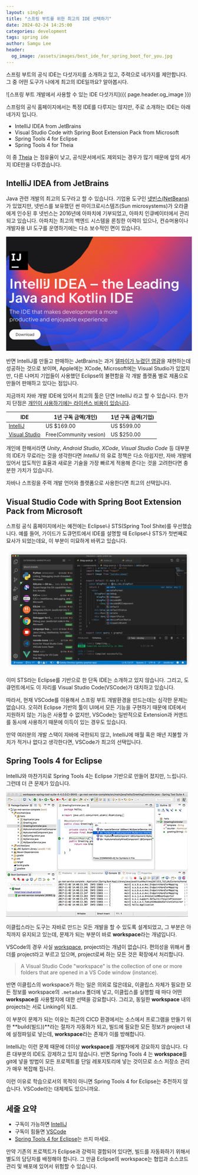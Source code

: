 ```yaml
---
layout: single
title: "스프링 부트를 위한 최고의 IDE 선택하기"
date: 2024-02-24 14:25:00
categories: development
tags: spring ide
author: Samgu Lee
header:
  og_image: /assets/images/best_ide_for_spring_boot_for_you.jpg
---
```


스프링 부트의 공식 IDE는 다섯가지를 소개하고 있고, 주력으로 네가지를 제안합니다. 그 중 어떤 도구가 나에게 최고의 IDE일까요? 알아봅시다.

![스프링 부트 개발에서 사용할 수 있는 IDE 다섯가지]({{ page.header.og_image }})

스프링의 공식 홈페이지에서는 특정 IDE를 다루지는 않지만, 주로 소개하는 IDE는 아래 네가지 입니다.

- IntelliJ IDEA from JetBrains
- Visual Studio Code with Spring Boot Extension Pack from Microsoft
- Spring Tools 4 for Eclipse
- Spring Tools 4 for Theia

이 중 [Theia](https://theia-ide.org/) 는 점유율이 낮고, 공식문서에서도 제외되는 경우가 많기 때문에 앞의 세가지 IDE만을 다루겠습니다.

## IntelliJ IDEA from JetBrains

Java 관련 개발의 최고의 도구라고 할 수 있습니다. 기업용 도구인 [넷빈스(NetBeans)](https://netbeans.apache.org/front/main/index.html)가 있었지만, 넷빈스를 보유했던 썬 마이크로시스템즈(Sun microsystems)가 오라클에게 인수된 후 넷빈스는 2016년에 아파치에 기부되었고, 아파치 인큐베이터에서 관리되고 있습니다. 아파치는 최고의 백엔드 시스템을 론칭한 이력이 있으나, 컨슈머용이나 개발자용 UI 도구를 운영하기에는 다소 보수적인 면이 있습니다.

![IntelliJ 홈페이지 스크린샷](/assets/images/screenshot_intellij_ide.png)

반면 IntelliJ를 만들고 판매하는 JetBrains는 과거 [델파이가 누렸던 영광](https://www.embarcadero.com/products/delphi)을 재현하는데 성공하는 것으로 보이며, Apple에는 XCode, Microsoft에는 Visual Studio가 있었지만, 다른 나머지 기업들이 사용했던 Eclipse의 불편함을 각 개발 플랫폼 별로 제품으로 만들어 판매하고 있다는 점입니다.

지금까지 자바 개발 IDE에 있어서 최고의 툴은 단연 IntelliJ 라고 할 수 있습니다. 한가지 단점은 [개인이 사용하기에는 라이센스 비용이 있습니다](https://www.jetbrains.com/idea/buy/?section=personal&billing=yearly).

| IDE                                                                               | 1년 구독 금액(개인)    | 1년 구독 금액(기업) |
| --------------------------------------------------------------------------------- | ---------------------- | ------------------- |
| [IntelliJ](https://www.jetbrains.com/idea/buy/?section=commercial&billing=yearly) | US $169.00             | US $599.00          |
| [Visual Studio](https://visualstudio.microsoft.com/vs/pricing/?tab=business)      | Free(Community vesion) | US $250.00          |

개인에 한해서라면 _Unity_, _Android Studio_, _XCode_, _Visual Studio Code_ 등 대부분의 IDE가 무료라는 것을 생각한다면 _IntelliJ_ 의 유료 정책은 다소 아쉽지만, 자바 개발에 있어서 압도적인 효율과 새로운 기술을 가장 빠르게 적용해 준다는 것을 고려한다면 충분한 가치가 있습니다.

자바나 스프링을 주력 개발 언어와 플랫폼으로 사용한다면 최고의 선택입니다.

## Visual Studio Code with Spring Boot Extension Pack from Microsoft

스프링 공식 홈페이지에서는 예전에는 Eclipse나 STS(Spring Tool Shite)를 우선했습니다. 예를 들어, 가이드가 도큐먼트에서 IDE를 설명할 때 Eclipse나 STS가 첫번째로 묘사가 되었는데요, 이 부분이 미묘하게 바뀌고 있습니다.

![VSCode screenshot](/assets/images/home-screenshot-mac-lg-2x.png)

이미 STS라는 Eclipse를 기반으로 한 단독 IDE는 소개하고 있지 않습니다. 그리고, 도큐먼트에서도 이 자리를 Visual Studio Code(VSCode)가 대치하고 있습니다.

따라서, 현재 VSCode를 이용해서 스프링 부트 개발환경을 만드는데는 심각한 문제는 없습니다. 오히려 Eclipse 기반의 툴이 UI에서 모든 기능을 구현하기 때문에 IDE에서 지원하지 않는 기능은 사용할 수 없지만, VSCode는 일반적으로 Extension과 커맨드를 동시에 사용하기 때문에 이득이 있는 경우도 있습니다.

만약 여러분의 개발 스택이 자바에 국한되지 않고, IntelliJ에 매월 혹은 매년 지불할 가치가 적거나 없다고 생각한다면, VSCode가 최고의 선택입니다.

## Spring Tools 4 for Eclipse

IntelliJ와 마찬가지로 Spring Tools 4는 Eclipse 기반으로 만들어 졌지만, 느립니다. 그런데 더 큰 문제가 있습니다.

![Spring Tools 4 for Eclipse 스크린샷](/assets/images/eclipse-shot.jpg)

이클립스라는 도구는 자바로 만드는 모든 개발을 할 수 있도록 설계되었고, 그 부분은 아직까지 유지되고 있는데, 문제가 되는 부분이 바로 **workspace**라는 개념입니다.

VSCode의 경우 사실 [workspace](https://code.visualstudio.com/docs/editor/workspaces), project라는 개념이 없습니다. 편의성을 위해서 폴더를 project라고 부르고 있으며, project로써 하는 모든 것은 확장에서 처리합니다.

> A Visual Studio Code "workspace" is the collection of one or more folders that are opened in a VS Code window (instance).

반면 이클립스의 workspace가 하는 일은 의외로 많은데요, 이클립스 자체가 필요한 모든 정보를 workspace의 `.metadata` 폴더에 넣고, 이클립스를 실행할 때 마다 어떤 **workspace**를 사용할지에 대한 선택을 강요합니다. 그리고, 동일한 **workspace** 내의 projects는 서로 Linking이 되죠.

이 부분이 문제가 되는 이유는 최근의 CICD 환경에서는 소스에서 프로그램을 만들기 위한 **build(빌드))**라는 절차가 자동화가 되고, 빌드에 필요한 모든 정보가 project 내에 설정파일로 넣는데, **workspace**라는 존재가 이를 방해합니다.

IntelliJ는 이런 문제 때문에 더이상 **workspace**를 개발자에게 강요하지 않습니다. 다른 대부분의 IDE도 강제하고 있지 않습니다. 반면 Spring Tools 4 는 **workspace**를 git에 넣을 방법이 모든 프로젝트를 단일 레포지토리에 넣는 것이므로 소스 저장소 관리가 매우 복잡해 집니다.

이런 이유로 학습으로서의 목적이 아니면 Spring Tools 4 for Eclipse는 추천하지 않습니다. VSCode라는 대체제도 있으니까요.

## 세줄 요약

- 구독이 가능하면 [IntelliJ](https://www.jetbrains.com/idea/)
- 구독이 힘들면 [VSCode](https://code.visualstudio.com/)
- [Spring Tools 4 for Eclipse](https://spring.io/tools)는 쓰지 마세요.

만약 기존의 프로젝트가 Eclipse과 강력히 결합되어 있다면, 빌드를 자동화하기 위해서 별도의 담당자를 배정해야 합니다. 그 만큼 Eclipse의 workspace는 협업과 소스코드 관리 및 배포에 있어서 위험할 수 있습니다.
